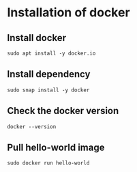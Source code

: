 # Installation of docker

## Install docker
```shell
sudo apt install -y docker.io
```

## Install dependency
```shell
sudo snap install -y docker
```

## Check the docker version
```shell
docker --version
```

## Pull hello-world image
```shell
sudo docker run hello-world
```
 
 

